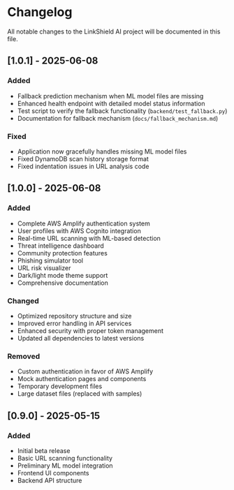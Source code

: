 # Changelog

All notable changes to the LinkShield AI project will be documented in this file.

## [1.0.1] - 2025-06-08

### Added
- Fallback prediction mechanism when ML model files are missing
- Enhanced health endpoint with detailed model status information
- Test script to verify the fallback functionality (`backend/test_fallback.py`)
- Documentation for fallback mechanism (`docs/fallback_mechanism.md`)

### Fixed
- Application now gracefully handles missing ML model files
- Fixed DynamoDB scan history storage format
- Fixed indentation issues in URL analysis code

## [1.0.0] - 2025-06-08

### Added
- Complete AWS Amplify authentication system
- User profiles with AWS Cognito integration
- Real-time URL scanning with ML-based detection
- Threat intelligence dashboard
- Community protection features
- Phishing simulator tool
- URL risk visualizer
- Dark/light mode theme support
- Comprehensive documentation

### Changed
- Optimized repository structure and size
- Improved error handling in API services
- Enhanced security with proper token management
- Updated all dependencies to latest versions

### Removed
- Custom authentication in favor of AWS Amplify
- Mock authentication pages and components
- Temporary development files
- Large dataset files (replaced with samples)

## [0.9.0] - 2025-05-15

### Added
- Initial beta release
- Basic URL scanning functionality
- Preliminary ML model integration
- Frontend UI components
- Backend API structure
